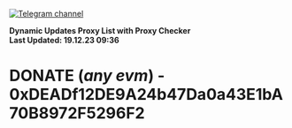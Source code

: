 [![Telegram channel](https://img.shields.io/endpoint?url=https://runkit.io/damiankrawczyk/telegram-badge/branches/master?url=https://t.me/n4z4v0d)](https://t.me/n4z4v0d) 

**Dynamic Updates Proxy List with Proxy Checker**  
**Last Updated: 19.12.23 09:36**

# DONATE (_any evm_) - 0xDEADf12DE9A24b47Da0a43E1bA70B8972F5296F2
